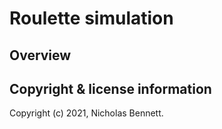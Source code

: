 # Roulette simulation

## Overview

## Copyright & license information

Copyright (c) 2021, Nicholas Bennett. 